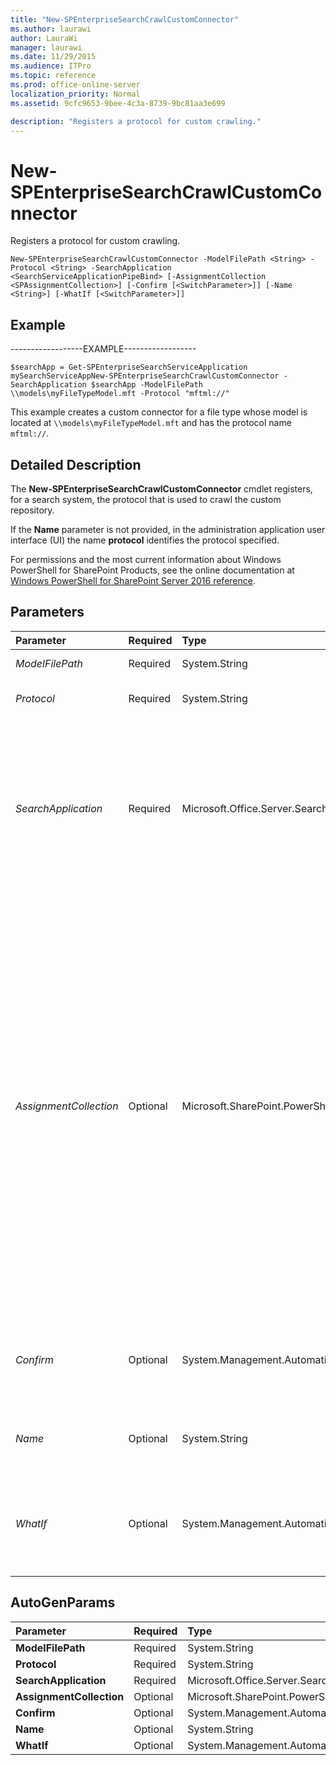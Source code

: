 ```yaml
---
title: "New-SPEnterpriseSearchCrawlCustomConnector"
ms.author: laurawi
author: LauraWi
manager: laurawi
ms.date: 11/29/2015
ms.audience: ITPro
ms.topic: reference
ms.prod: office-online-server
localization_priority: Normal
ms.assetid: 9cfc9653-9bee-4c3a-8739-9bc81aa3e699

description: "Registers a protocol for custom crawling."
---
```


# New-SPEnterpriseSearchCrawlCustomConnector

Registers a protocol for custom crawling.
  
```
New-SPEnterpriseSearchCrawlCustomConnector -ModelFilePath <String> -Protocol <String> -SearchApplication <SearchServiceApplicationPipeBind> [-AssignmentCollection <SPAssignmentCollection>] [-Confirm [<SwitchParameter>]] [-Name <String>] [-WhatIf [<SwitchParameter>]]

```

## Example

------------------EXAMPLE------------------
  
```
$searchApp = Get-SPEnterpriseSearchServiceApplication mySearchServiceAppNew-SPEnterpriseSearchCrawlCustomConnector -SearchApplication $searchApp -ModelFilePath \\models\myFileTypeModel.mft -Protocol "mftml://"
```

This example creates a custom connector for a file type whose model is located at  `\\models\myFileTypeModel.mft` and has the protocol name  `mftml://`.
  
## Detailed Description

The **New-SPEnterpriseSearchCrawlCustomConnector** cmdlet registers, for a search system, the protocol that is used to crawl the custom repository. 
  
If the **Name** parameter is not provided, in the administration application user interface (UI) the name **protocol** identifies the protocol specified. 
  
For permissions and the most current information about Windows PowerShell for SharePoint Products, see the online documentation at [Windows PowerShell for SharePoint Server 2016 reference](https://go.microsoft.com/fwlink/p/?LinkId=671715). 
  
## Parameters

|**Parameter**|**Required**|**Type**|**Description**|
|:-----|:-----|:-----|:-----|
| _ModelFilePath_ <br/> |Required  <br/> |System.String  <br/> |Specifies the path to a model file.  <br/> |
| _Protocol_ <br/> |Required  <br/> |System.String  <br/> |Specifies the string version of the protocol; for example, dctm://.  <br/> |
| _SearchApplication_ <br/> |Required  <br/> |Microsoft.Office.Server.Search.Cmdlet.SearchServiceApplicationPipeBind  <br/> |Specifies the search application that is associated with the protocol.  <br/> The type must be a valid GUID, in the form 12345678-90ab-cdef-1234-567890bcdefgh; a valid search application name (for example, SearchApp1); or an instance of a valid **SearchServiceApplication** object  <br/> |
| _AssignmentCollection_ <br/> |Optional  <br/> |Microsoft.SharePoint.PowerShell.SPAssignmentCollection  <br/> |Manages objects for the purpose of proper disposal. Use of objects, such as **SPWeb** or **SPSite**, can use large amounts of memory and use of these objects in Windows PowerShell scripts requires proper memory management. Using the **SPAssignment** object, you can assign objects to a variable and dispose of the objects after they are needed to free up memory. When **SPWeb**, **SPSite**, or **SPSiteAdministration** objects are used, the objects are automatically disposed of if an assignment collection or the **Global** parameter is not used.  <br/> > [!NOTE]> When the **Global** parameter is used, all objects are contained in the global store. If objects are not immediately used, or disposed of by using the **Stop-SPAssignment** command, an out-of-memory scenario can occur.           |
| _Confirm_ <br/> |Optional  <br/> |System.Management.Automation.SwitchParameter  <br/> |Prompts you for confirmation before executing the command. For more information, type the following command: **get-help about_commonparameters** <br/> |
| _Name_ <br/> |Optional  <br/> |System.String  <br/> |Specifies the display name of the custom connector that appears on the SharePoint Central Administration Web site.  <br/> |
| _WhatIf_ <br/> |Optional  <br/> |System.Management.Automation.SwitchParameter  <br/> |Displays a message that describes the effect of the command instead of executing the command. For more information, type the following command: **get-help about_commonparameters** <br/> |
   
## AutoGenParams

|**Parameter**|**Required**|**Type**|**Description**|
|:-----|:-----|:-----|:-----|
|**ModelFilePath** <br/> |Required  <br/> |System.String  <br/> ||
|**Protocol** <br/> |Required  <br/> |System.String  <br/> ||
|**SearchApplication** <br/> |Required  <br/> |Microsoft.Office.Server.Search.Cmdlet.SearchServiceApplicationPipeBind  <br/> ||
|**AssignmentCollection** <br/> |Optional  <br/> |Microsoft.SharePoint.PowerShell.SPAssignmentCollection  <br/> ||
|**Confirm** <br/> |Optional  <br/> |System.Management.Automation.SwitchParameter  <br/> ||
|**Name** <br/> |Optional  <br/> |System.String  <br/> ||
|**WhatIf** <br/> |Optional  <br/> |System.Management.Automation.SwitchParameter  <br/> ||
   

